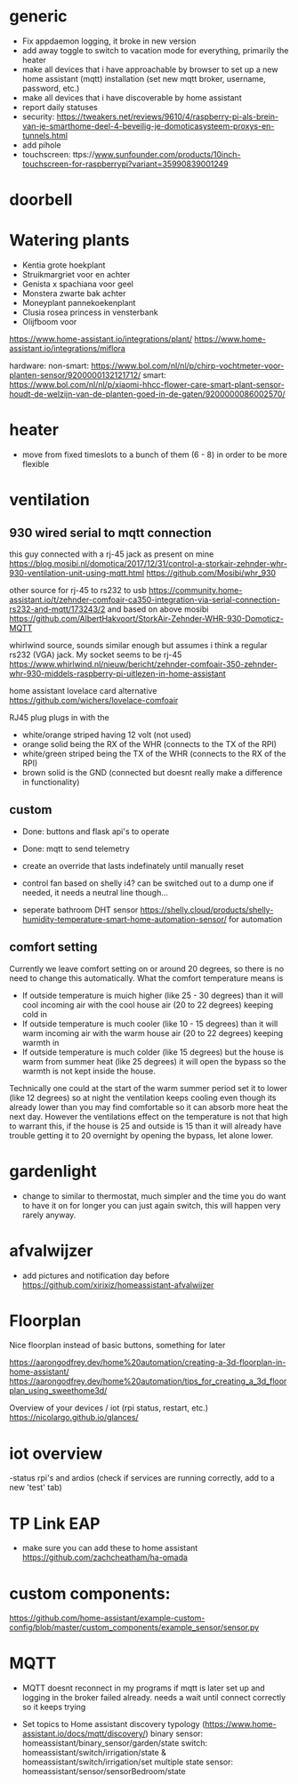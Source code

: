 # generic
- Fix appdaemon logging, it broke in new version
- add away toggle to switch to vacation mode for everything, primarily the heater
- make all devices that i have approachable by browser to set up a new home assistant (mqtt) installation (set new mqtt broker, username, password, etc.)
- make all devices that i have discoverable by home assistant
- report daily statuses
- security: https://tweakers.net/reviews/9610/4/raspberry-pi-als-brein-van-je-smarthome-deel-4-beveilig-je-domoticasysteem-proxys-en-tunnels.html
- add pihole
- touchscreen: ttps://www.sunfounder.com/products/10inch-touchscreen-for-raspberrypi?variant=35990839001249

# doorbell

# Watering plants
- Kentia grote hoekplant
- Struikmargriet voor en achter
- Genista x spachiana voor geel
- Monstera zwarte bak achter
- Moneyplant pannekoekenplant
- Clusia rosea princess in vensterbank
- Olijfboom voor

https://www.home-assistant.io/integrations/plant/
https://www.home-assistant.io/integrations/miflora

hardware:
non-smart: https://www.bol.com/nl/nl/p/chirp-vochtmeter-voor-planten-sensor/9200000132121712/
smart: https://www.bol.com/nl/nl/p/xiaomi-hhcc-flower-care-smart-plant-sensor-houdt-de-welzijn-van-de-planten-goed-in-de-gaten/9200000086002570/

# heater
- move from fixed timeslots to a bunch of them (6 - 8) in order to be more flexible

# ventilation
## 930 wired serial to mqtt connection
this guy connected with a rj-45 jack as present on mine
https://blog.mosibi.nl/domotica/2017/12/31/control-a-storkair-zehnder-whr-930-ventilation-unit-using-mqtt.html
https://github.com/Mosibi/whr_930

other source for rj-45 to rs232 to usb
https://community.home-assistant.io/t/zehnder-comfoair-ca350-integration-via-serial-connection-rs232-and-mqtt/173243/2
and based on above mosibi
https://github.com/AlbertHakvoort/StorkAir-Zehnder-WHR-930-Domoticz-MQTT

whirlwind source, sounds similar enough but assumes i think a regular rs232 (VGA) jack. My socket seems to be rj-45
https://www.whirlwind.nl/nieuw/bericht/zehnder-comfoair-350-zehnder-whr-930-middels-raspberry-pi-uitlezen-in-home-assistant

home assistant lovelace card alternative
https://github.com/wichers/lovelace-comfoair

RJ45 plug plugs in with the 
- white/orange striped having 12 volt (not used)
- orange solid being the RX of the WHR (connects to the TX of the RPI)
- white/green striped being the TX of the WHR (connects to the RX of the RPI)
- brown solid is the GND (connected but doesnt really make a difference in functionality)


## custom

- Done: buttons and flask api's to operate
- Done: mqtt to send telemetry

- create an override that lasts indefinately until manually reset

- control fan based on shelly i4? can be switched out to a dump one if needed, it needs a neutral line though...
- seperate bathroom DHT sensor https://shelly.cloud/products/shelly-humidity-temperature-smart-home-automation-sensor/ for automation

## comfort setting
Currently we leave comfort setting on or around 20 degrees, so there is no need to change this automatically. What the comfort temperature means is
- If outside temperature is muich higher (like 25 - 30 degrees) than it will cool incoming air with the cool house air (20 to 22 degrees) keeping cold in
- If outside temperature is much cooler (like 10 - 15 degrees) than it will warm incoming air with the warm house air (20 to 22 degrees) keeping warmth in
- If outside temperature is much colder (like 15 degrees) but the house is warm from summer heat (like 25 degrees) it will open the bypass so the warmth is not kept inside the house.

Technically one could at the start of the warm summer period set it to lower (like 12 degrees) so at night the ventilation keeps cooling even though its already lower than you may find comfortable so it can absorb more heat the next day. However the ventilations effect on the temperature is not that high to warrant this, if the house is 25 and outside is 15 than it will already have trouble getting it to 20 overnight by opening the bypass, let alone lower.

# gardenlight
- change to similar to thermostat, much simpler and the time you do want to have it on for longer you can just again switch, this will happen very rarely anyway.

# afvalwijzer
- add pictures and notification day before
https://github.com/xirixiz/homeassistant-afvalwijzer


# Floorplan
Nice floorplan instead of basic buttons, something for later

https://aarongodfrey.dev/home%20automation/creating-a-3d-floorplan-in-home-assistant/
https://aarongodfrey.dev/home%20automation/tips_for_creating_a_3d_floorplan_using_sweethome3d/

Overview of your devices / iot (rpi status, restart, etc.)
https://nicolargo.github.io/glances/


# iot overview
-status rpi's and ardios (check if services are running correctly, add to a new 'test' tab)



# TP Link EAP
- make sure you can add these to home assistant
https://github.com/zachcheatham/ha-omada


# custom components:
https://github.com/home-assistant/example-custom-config/blob/master/custom_components/example_sensor/sensor.py

# MQTT
- MQTT doesnt reconnect in my programs if mqtt is later set up and logging in the broker failed already.
needs a wait until connect correctly so it keeps trying

- Set topics to Home assistant discovery typology (https://www.home-assistant.io/docs/mqtt/discovery/)
binary sensor: homeassistant/binary_sensor/garden/state
switch: homeassistant/switch/irrigation/state & homeassistant/switch/irrigation/set
multiple state sensor: homeassistant/sensor/sensorBedroom/state
